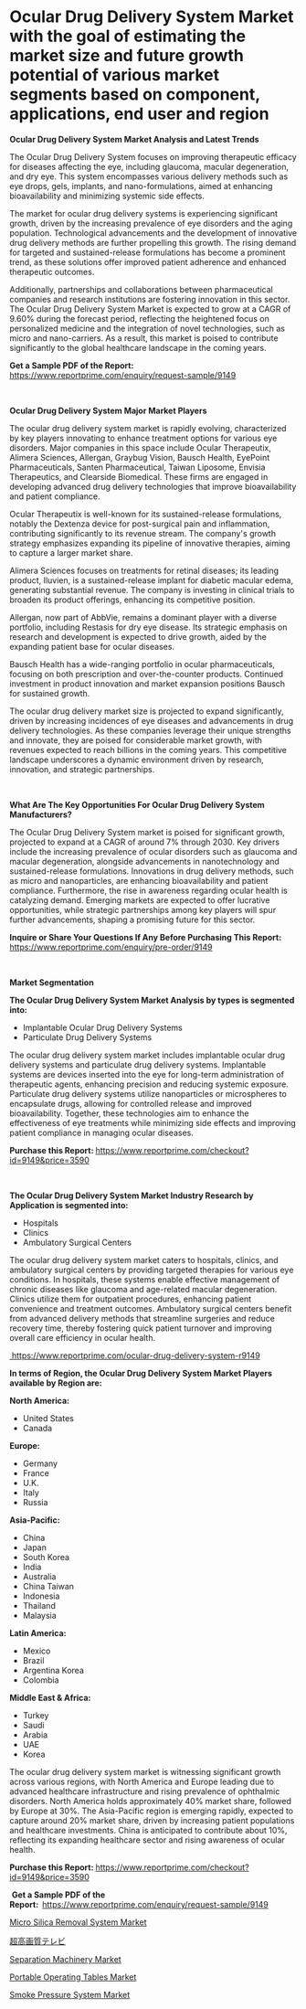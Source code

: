 <p><h1>Ocular Drug Delivery System Market with the goal of estimating the market size and future growth potential of various market segments based on component, applications, end user and region</h1></p><p><strong>Ocular Drug Delivery System Market Analysis and Latest Trends</strong></p>
<p><p>The Ocular Drug Delivery System focuses on improving therapeutic efficacy for diseases affecting the eye, including glaucoma, macular degeneration, and dry eye. This system encompasses various delivery methods such as eye drops, gels, implants, and nano-formulations, aimed at enhancing bioavailability and minimizing systemic side effects. </p><p>The market for ocular drug delivery systems is experiencing significant growth, driven by the increasing prevalence of eye disorders and the aging population. Technological advancements and the development of innovative drug delivery methods are further propelling this growth. The rising demand for targeted and sustained-release formulations has become a prominent trend, as these solutions offer improved patient adherence and enhanced therapeutic outcomes. </p><p>Additionally, partnerships and collaborations between pharmaceutical companies and research institutions are fostering innovation in this sector. The Ocular Drug Delivery System Market is expected to grow at a CAGR of 9.60% during the forecast period, reflecting the heightened focus on personalized medicine and the integration of novel technologies, such as micro and nano-carriers. As a result, this market is poised to contribute significantly to the global healthcare landscape in the coming years.</p></p>
<p><strong>Get a Sample PDF of the Report:&nbsp;</strong> <a href="https://www.reportprime.com/enquiry/request-sample/9149">https://www.reportprime.com/enquiry/request-sample/9149</a></p>
<p>&nbsp;</p>
<p><strong>Ocular Drug Delivery System Major Market Players</strong></p>
<p><p>The ocular drug delivery system market is rapidly evolving, characterized by key players innovating to enhance treatment options for various eye disorders. Major companies in this space include Ocular Therapeutix, Alimera Sciences, Allergan, Graybug Vision, Bausch Health, EyePoint Pharmaceuticals, Santen Pharmaceutical, Taiwan Liposome, Envisia Therapeutics, and Clearside Biomedical. These firms are engaged in developing advanced drug delivery technologies that improve bioavailability and patient compliance.</p><p>Ocular Therapeutix is well-known for its sustained-release formulations, notably the Dextenza device for post-surgical pain and inflammation, contributing significantly to its revenue stream. The company's growth strategy emphasizes expanding its pipeline of innovative therapies, aiming to capture a larger market share.</p><p>Alimera Sciences focuses on treatments for retinal diseases; its leading product, Iluvien, is a sustained-release implant for diabetic macular edema, generating substantial revenue. The company is investing in clinical trials to broaden its product offerings, enhancing its competitive position.</p><p>Allergan, now part of AbbVie, remains a dominant player with a diverse portfolio, including Restasis for dry eye disease. Its strategic emphasis on research and development is expected to drive growth, aided by the expanding patient base for ocular diseases.</p><p>Bausch Health has a wide-ranging portfolio in ocular pharmaceuticals, focusing on both prescription and over-the-counter products. Continued investment in product innovation and market expansion positions Bausch for sustained growth.</p><p>The ocular drug delivery market size is projected to expand significantly, driven by increasing incidences of eye diseases and advancements in drug delivery technologies. As these companies leverage their unique strengths and innovate, they are poised for considerable market growth, with revenues expected to reach billions in the coming years. This competitive landscape underscores a dynamic environment driven by research, innovation, and strategic partnerships.</p></p>
<p>&nbsp;</p>
<p><strong>What Are The Key Opportunities For Ocular Drug Delivery System Manufacturers?</strong></p>
<p><p>The Ocular Drug Delivery System market is poised for significant growth, projected to expand at a CAGR of around 7% through 2030. Key drivers include the increasing prevalence of ocular disorders such as glaucoma and macular degeneration, alongside advancements in nanotechnology and sustained-release formulations. Innovations in drug delivery methods, such as micro and nanoparticles, are enhancing bioavailability and patient compliance. Furthermore, the rise in awareness regarding ocular health is catalyzing demand. Emerging markets are expected to offer lucrative opportunities, while strategic partnerships among key players will spur further advancements, shaping a promising future for this sector.</p></p>
<p><strong>Inquire or Share Your Questions If Any Before Purchasing This Report:</strong> <a href="https://www.reportprime.com/enquiry/pre-order/9149">https://www.reportprime.com/enquiry/pre-order/9149</a></p>
<p>&nbsp;</p>
<p><strong>Market Segmentation</strong></p>
<p><strong>The Ocular Drug Delivery System Market Analysis by types is segmented into:</strong></p>
<p><ul><li>Implantable Ocular Drug Delivery Systems</li><li>Particulate Drug Delivery Systems</li></ul></p>
<p><p>The ocular drug delivery system market includes implantable ocular drug delivery systems and particulate drug delivery systems. Implantable systems are devices inserted into the eye for long-term administration of therapeutic agents, enhancing precision and reducing systemic exposure. Particulate drug delivery systems utilize nanoparticles or microspheres to encapsulate drugs, allowing for controlled release and improved bioavailability. Together, these technologies aim to enhance the effectiveness of eye treatments while minimizing side effects and improving patient compliance in managing ocular diseases.</p></p>
<p><strong>Purchase this Report:&nbsp;</strong><a href="https://www.reportprime.com/checkout?id=9149&price=3590">https://www.reportprime.com/checkout?id=9149&price=3590</a></p>
<p>&nbsp;</p>
<p><strong>The Ocular Drug Delivery System Market Industry Research by Application is segmented into:</strong></p>
<p><ul><li>Hospitals</li><li>Clinics</li><li>Ambulatory Surgical Centers</li></ul></p>
<p><p>The ocular drug delivery system market caters to hospitals, clinics, and ambulatory surgical centers by providing targeted therapies for various eye conditions. In hospitals, these systems enable effective management of chronic diseases like glaucoma and age-related macular degeneration. Clinics utilize them for outpatient procedures, enhancing patient convenience and treatment outcomes. Ambulatory surgical centers benefit from advanced delivery methods that streamline surgeries and reduce recovery time, thereby fostering quick patient turnover and improving overall care efficiency in ocular health.</p></p>
<p><a href="https://www.reportprime.com/ocular-drug-delivery-system-r9149">&nbsp;https://www.reportprime.com/ocular-drug-delivery-system-r9149</a></p>
<p><strong>In terms of Region, the Ocular Drug Delivery System Market Players available by Region are:</strong></p>
<p>
    <p> <strong> North America: </strong>
        <ul>
            <li>United States</li>
            <li>Canada</li>
        </ul>
        </p> 
    <p> <strong> Europe: </strong>
        <ul>
            <li>Germany</li>
            <li>France</li>
            <li>U.K.</li>
            <li>Italy</li>
            <li>Russia</li>
        </ul>
        </p> 
    <p> <strong> Asia-Pacific: </strong>
        <ul>
            <li>China</li>
            <li>Japan</li>
            <li>South Korea</li>
            <li>India</li>
            <li>Australia</li>
            <li>China Taiwan</li>
            <li>Indonesia</li>
            <li>Thailand</li>
            <li>Malaysia</li>
        </ul>
        </p> 
    <p> <strong> Latin America: </strong>
        <ul>
            <li>Mexico</li>
            <li>Brazil</li>
            <li>Argentina Korea</li>
            <li>Colombia</li>
        </ul>
        </p> 
    <p> <strong> Middle East & Africa: </strong>
        <ul>
            <li>Turkey</li>
            <li>Saudi</li>
            <li>Arabia</li>
            <li>UAE</li>
            <li>Korea</li>
        </ul>
    </p>
    </p>
<p><p>The ocular drug delivery system market is witnessing significant growth across various regions, with North America and Europe leading due to advanced healthcare infrastructure and rising prevalence of ophthalmic disorders. North America holds approximately 40% market share, followed by Europe at 30%. The Asia-Pacific region is emerging rapidly, expected to capture around 20% market share, driven by increasing patient populations and healthcare investments. China is anticipated to contribute about 10%, reflecting its expanding healthcare sector and rising awareness of ocular health.</p></p>
<p><strong>Purchase this Report: </strong><a href="https://www.reportprime.com/checkout?id=9149&price=3590">https://www.reportprime.com/checkout?id=9149&price=3590</a></p>
<p>&nbsp;<strong>Get a Sample PDF of the Report:&nbsp;&nbsp;</strong><a href="https://www.reportprime.com/enquiry/request-sample/9149">https://www.reportprime.com/enquiry/request-sample/9149</a></p>
<p><strong></strong></p>
<p><p><a href="https://issuu.com/reportprime-2/docs/micro-silica-removal-system-market-_9ba59b7aa4e46f">Micro Silica Removal System Market</a></p><p><a href="https://medium.com/@leroystapc/uhd-tv-market-%E3%81%AF-%E3%82%B3%E3%82%B9%E3%83%88%E7%AE%A1%E7%90%86%E3%81%A8%E5%8A%B9%E7%8E%87%E5%90%91%E4%B8%8A%E3%82%92%E5%84%AA%E5%85%88%E3%81%97%E3%81%BE%E3%81%99-%E3%81%95%E3%82%89%E3%81%AB-%E5%A0%B1%E5%91%8A%E6%9B%B8%E3%81%AF%E5%B8%82%E5%A0%B4%E3%81%AE%E9%9C%80%E8%A6%81%E9%9D%A2%E3%81%A8%E4%BE%9B%E7%B5%A6%E9%9D%A2%E3%81%AE%E4%B8%A1%E6%96%B9%E3%82%92%E3%82%AB%E3%83%90%E3%83%BC%E3%81%97%E3%81%A6%E3%81%84%E3%81%BE%E3%81%99-uhd-tv-%E5%B8%82%E5%A0%B4%E3%81%AF-2024-%E3%81%8B%E3%82%89-7-4-c29b412310f1">超高画質テレビ</a></p><p><a href="https://www.linkedin.com/pulse/booming-separation-machinery-market-sector-analysis-growth-mxatc?trackingId=orYa2r3NRMy%2BjEGI%2FJegdA%3D%3D">Separation Machinery Market</a></p><p><a href="https://github.com/HobertDavis43/Market-Research-Report-List-1/blob/main/portable-operating-tables-market.md">Portable Operating Tables Market</a></p><p><a href="https://www.linkedin.com/pulse/strategic-insights-global-smoke-pressure-system-market-trends-v0x7c?trackingId=8tohN%2FhoSzGCQzrN38G1xA%3D%3D">Smoke Pressure System Market</a></p></p>